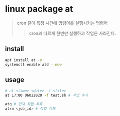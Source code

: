 # linux package at

> cron 같이 특정 시간에 명령어를 실행시키는 명령어
>
> > cron과 다르게 한번만 실행하고 작업은 사라진다.

## install

```sh
apt install at -y
systemctl enable atd --now
```

## usage

```sh
# at <time> <date> -f <file>
at 17:00 06022020 -f test.sh # 작업 추가

atq # 현재 작업 목록
atrm <job_id> # 작업 삭제
```
